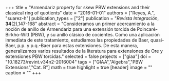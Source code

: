 +++
title = "Armendariz property for skew PBW extensions and their classical ring of quotients"
date = "2016-01-01"
authors = ["Reyes, A.", "suarez-h"]
publication_types = ["2"]
publication = "*Revista Integración*, **34**(2),147-168"
abstract = "Consideramos un primer acercamiento a la noción de anillo de Armendariz para una extensión torcida de Poincaré-Birkho-Witt (PBW), y su anillo clásico de cocientes. Como una aplicación inmediata de este tratamiento, estudiamos las propiedades de Baer, quasi-Baer, p.p. y p.q.-Baer para estas extensiones. De esta manera, generalizamos varios resultados de la literatura para extensiones de Ore y extensiones PBW torcidas."
selected = false
projects = ["giaa"]
doi = "10.18273/revint.v34n2-2016004"
tags = ["GIAA","Algebra","PBW Extensions","Cat. B"]
math = true
highlight = true
[header]
image = ""
caption = ""
+++
